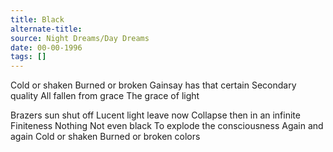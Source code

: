 ```yaml
---
title: Black
alternate-title:
source: Night Dreams/Day Dreams
date: 00-00-1996
tags: []
---
```


Cold or shaken
Burned or broken
Gainsay has that certain
Secondary quality
All fallen from grace
The grace of light

Brazers sun shut off
Lucent light leave now
Collapse then in an infinite
Finiteness
Nothing
Not even black
To explode the consciousness
Again and again
Cold or shaken
Burned or broken
colors
